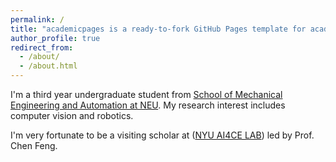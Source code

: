 ```yaml
---
permalink: /
title: "academicpages is a ready-to-fork GitHub Pages template for academic personal websites"
author_profile: true
redirect_from: 
  - /about/
  - /about.html
---
```


I'm a third year undergraduate student from [School of Mechanical Engineering and Automation at NEU](https://github.com/academicpages/academicpages.github.io).
My research interest includes computer vision and robotics.

I'm very fortunate to be a visiting scholar at ([NYU AI4CE LAB](https://ai4ce.github.io/)) led by Prof. Chen Feng.
